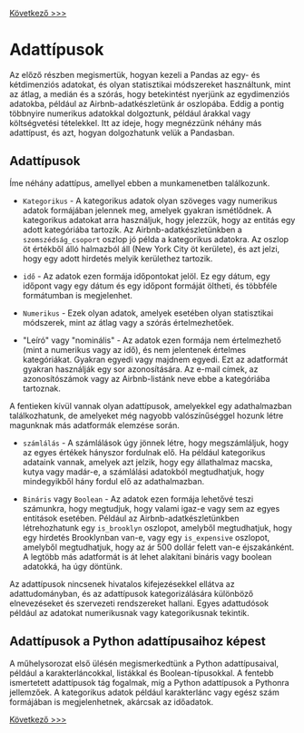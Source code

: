 [Következő >>>](representing_data.md)

# Adattípusok

Az előző részben megismertük, hogyan kezeli a Pandas az egy- és kétdimenziós adatokat, és olyan statisztikai módszereket használtunk, mint az átlag, a medián és a szórás, hogy betekintést nyerjünk az egydimenziós adatokba, például az Airbnb-adatkészletünk ár oszlopába. Eddig a pontig többnyire numerikus adatokkal dolgoztunk, például árakkal vagy költségvetési tételekkel. Itt az ideje, hogy megnézzünk néhány más adattípust, és azt, hogyan dolgozhatunk velük a Pandasban.

## Adattípusok

Íme néhány adattípus, amellyel ebben a munkamenetben találkozunk. 

- `Kategorikus` - A kategorikus adatok olyan szöveges vagy numerikus adatok formájában jelennek meg, amelyek gyakran ismétlődnek. A kategorikus adatokat arra használjuk, hogy jelezzük, hogy az entitás egy adott kategóriába tartozik. Az Airbnb-adatkészletünkben a `szomszédság_csoport` oszlop jó példa a kategorikus adatokra. Az oszlop öt értékből álló halmazból áll (New York City öt kerülete), és azt jelzi, hogy egy adott hirdetés melyik kerülethez tartozik.

- `idő` - Az adatok ezen formája időpontokat jelöl. Ez egy dátum, egy időpont vagy egy dátum és egy időpont formáját öltheti, és többféle formátumban is megjelenhet.

- `Numerikus` - Ezek olyan adatok, amelyek esetében olyan statisztikai módszerek, mint az átlag vagy a szórás értelmezhetőek.

- "Leíró" vagy "nominális" - Az adatok ezen formája nem értelmezhető (mint a numerikus vagy az idő), és nem jelentenek értelmes kategóriákat. Gyakran egyedi vagy majdnem egyedi. Ezt az adatformát gyakran használják egy sor azonosítására. Az e-mail címek, az azonosítószámok vagy az Airbnb-listánk neve ebbe a kategóriába tartoznak.

A fentieken kívül vannak olyan adattípusok, amelyekkel egy adathalmazban találkozhatunk, de amelyeket még nagyobb valószínűséggel hozunk létre magunknak más adatformák elemzése során.

- `számlálás` - A számlálások úgy jönnek létre, hogy megszámláljuk, hogy az egyes értékek hányszor fordulnak elő. Ha például kategorikus adataink vannak, amelyek azt jelzik, hogy egy állathalmaz macska, kutya vagy madár-e, a számlálási adatokból megtudhatjuk, hogy mindegyikből hány fordul elő az adathalmazban.

- `Bináris` vagy `Boolean` - Az adatok ezen formája lehetővé teszi számunkra, hogy megtudjuk, hogy valami igaz-e vagy sem az egyes entitások esetében. Például az Airbnb-adatkészletünkben létrehozhatunk egy `is_brooklyn` oszlopot, amelyből megtudhatjuk, hogy egy hirdetés Brooklynban van-e, vagy egy `is_expensive` oszlopot, amelyből megtudhatjuk, hogy az ár 500 dollár felett van-e éjszakánként. A legtöbb más adatformát is át lehet alakítani bináris vagy boolean adatokká, ha úgy döntünk.

Az adattípusok nincsenek hivatalos kifejezésekkel ellátva az adattudományban, és az adattípusok kategorizálására különböző elnevezéseket és szervezeti rendszereket hallani. Egyes adattudósok például az adatokat numerikusnak vagy kategorikusnak tekintik. 

## Adattípusok a Python adattípusaihoz képest

A műhelysorozat első ülésén megismerkedtünk a Python adattípusaival, például a karakterláncokkal, listákkal és Boolean-típusokkal. A fentebb ismertetett adattípusok tág fogalmak, míg a Python adattípusok a Pythonra jellemzőek. A kategorikus adatok például karakterlánc vagy egész szám formájában is megjelenhetnek, akárcsak az időadatok.

[Következő >>>](representing_data.md)
